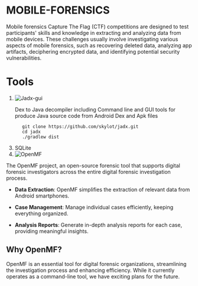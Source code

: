 # MOBILE-FORENSICS

Mobile forensics Capture The Flag (CTF) competitions are designed to test participants' skills and knowledge in extracting and analyzing data from mobile devices. These challenges usually involve investigating various aspects of mobile forensics, such as recovering deleted data, analyzing app artifacts, deciphering encrypted data, and identifying potential security vulnerabilities.

# Tools

1. ![Jadx-gui](https://github.com/wlcaption/jadx_gui.git)
   
    Dex to Java decompiler including Command line and GUI tools for produce Java source code from Android Dex and Apk files
```
      git clone https://github.com/skylot/jadx.git
      cd jadx
      ./gradlew dist
   ```
3. SQLite
4. ![OpenMF](https://github.com/scorelab/OpenMF.git)

The OpenMF project, an open-source forensic tool that supports digital forensic investigators across the entire digital forensic investigation process.

- **Data Extraction**: OpenMF simplifies the extraction of relevant data from Android smartphones.

- **Case Management**: Manage individual cases efficiently, keeping everything organized.

- **Analysis Reports**: Generate in-depth analysis reports for each case, providing meaningful insights.

## Why OpenMF?

OpenMF is an essential tool for digital forensic organizations, streamlining the investigation process and enhancing efficiency. While it currently operates as a command-line tool, we have exciting plans for the future.

#
